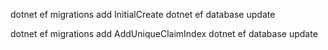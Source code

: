 dotnet ef migrations add InitialCreate
dotnet ef database update

dotnet ef migrations add AddUniqueClaimIndex
dotnet ef database update
